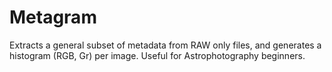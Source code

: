 # Metagram
Extracts a general subset of metadata from RAW only files, and generates a histogram (RGB, Gr) per image. Useful for Astrophotography beginners.
